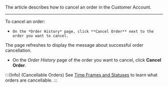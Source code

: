 The article describes how to cancel an order in the Customer Account.

---
To cancel an order:

*     On the *Order History* page, click **Cancel Order** next to the order you want to cancel.
The page refreshes to display the message about successful order cancellation.

* On the *Order History* page of the order you want to cancel, click **Cancel Order**.

:::(Info) (Cancellable Orders)
See [Time Frames and Statuses](https://documentation.spryker.com/docs/order-cancellation-overview) to learn what orders are cancellable.
:::
